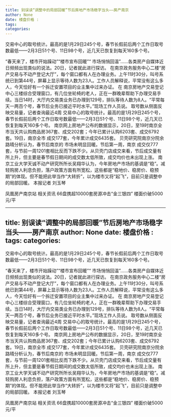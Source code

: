 ```yaml
---
title: 别误读“调整中的局部回暖”节后房地产市场稳字当头——房产南京
author: None
date: 楼盘价格 : 
tags: 
categories: 
---
```

交易中心的取号统计。最高的是1月29日245个号，春节长假前后两个工作日取号数最低——2月3日51个号、11日98个号，近几天已恢复到每天160多个号。
<!-- more -->
“春天来了，楼市开始躁动”“楼市宣布回暖”“
市场悄悄回温”……各类房产自媒体近日频频出现类似的说法。20日，记者就此进行探访。
在南京政务服务中心二楼“房产交易与不动产登记大厅”，每个窗口都有人在办理业务。上午11时30分，叫号系统已到第44号，屏幕上显示等待人数为23人。工作人员解释说，平常没有这么多人，今天恰好有一个拆迁安置项目的业主集中过来办证。
在
南京房地产交易登记中心三楼综合受理窗口，有几位坐轮椅的老人，正在一群晚辈帮助下办理交易手续。当日14时，大厅内交易类业务已办理到129号，排队等待人数为8人。“平常每天一两百个号，春节后业务已接近平时水平。”现场工作人员说。
取号数从侧面反映交易量，记者查询最近4周
交易中心的取号统计。最高的是1月29日245个号，春节长假前后两个工作日取号数最低——2月3日51个号、11日98个号，近几天已恢复到每天160多个号。
南京网上房地产公布的数据显示，20日，至19时南京全市当天共认购商品房367套、成交202套；今年已累计认购6203套、成交6792套。19日，南京全市
成交177套，今年累计成交6435套。
贝壳研究院南京分院余路晴分析认为，春节后南京的
市场未明显回暖。节后第一周，南京
成交仅777套，与节前一周1201套相比反而下跌不少。从贝壳门店成交来看，节后成交量有所上升，但主要是春节假日期间的成交数太低所致，成交均价也未出现上涨。
南京工业大学天诚不动产研究所所长吴翔华认为，今年房地产市场的基调是“稳”。减轻购房人利息负担，落户政策方面有所宽松，这些都是“稳地价、稳房价、稳预期”的体现。但不能把此举当作“大转折”，以为楼市又将“起飞”，目前只是调整中的局部回暖。
本报记者 刘玉琴
                        
                        
                        
                        
                                        
                    
                    
                
                    
                    
                    
                
                    
                
凤凰房产南京站
相关资讯
66盘携超10000套房源冲击“金三银四”
楼面价破5000元/平
	                        
	                    
	                        
	                    
---
title: 别误读“调整中的局部回暖”节后房地产市场稳字当头——房产南京
author: None
date: 楼盘价格 : 
tags: 
categories: 
---
交易中心的取号统计。最高的是1月29日245个号，春节长假前后两个工作日取号数最低——2月3日51个号、11日98个号，近几天已恢复到每天160多个号。
<!-- more -->
“春天来了，楼市开始躁动”“楼市宣布回暖”“
市场悄悄回温”……各类房产自媒体近日频频出现类似的说法。20日，记者就此进行探访。
在南京政务服务中心二楼“房产交易与不动产登记大厅”，每个窗口都有人在办理业务。上午11时30分，叫号系统已到第44号，屏幕上显示等待人数为23人。工作人员解释说，平常没有这么多人，今天恰好有一个拆迁安置项目的业主集中过来办证。
在
南京房地产交易登记中心三楼综合受理窗口，有几位坐轮椅的老人，正在一群晚辈帮助下办理交易手续。当日14时，大厅内交易类业务已办理到129号，排队等待人数为8人。“平常每天一两百个号，春节后业务已接近平时水平。”现场工作人员说。
取号数从侧面反映交易量，记者查询最近4周
交易中心的取号统计。最高的是1月29日245个号，春节长假前后两个工作日取号数最低——2月3日51个号、11日98个号，近几天已恢复到每天160多个号。
南京网上房地产公布的数据显示，20日，至19时南京全市当天共认购商品房367套、成交202套；今年已累计认购6203套、成交6792套。19日，南京全市
成交177套，今年累计成交6435套。
贝壳研究院南京分院余路晴分析认为，春节后南京的
市场未明显回暖。节后第一周，南京
成交仅777套，与节前一周1201套相比反而下跌不少。从贝壳门店成交来看，节后成交量有所上升，但主要是春节假日期间的成交数太低所致，成交均价也未出现上涨。
南京工业大学天诚不动产研究所所长吴翔华认为，今年房地产市场的基调是“稳”。减轻购房人利息负担，落户政策方面有所宽松，这些都是“稳地价、稳房价、稳预期”的体现。但不能把此举当作“大转折”，以为楼市又将“起飞”，目前只是调整中的局部回暖。
本报记者 刘玉琴
                        
                        
                        
                        
                                        
                    
                    
                
                    
                    
                    
                
                    
                
凤凰房产南京站
相关资讯
66盘携超10000套房源冲击“金三银四”
楼面价破5000元/平
	                        
	                    
	                        
	                    
